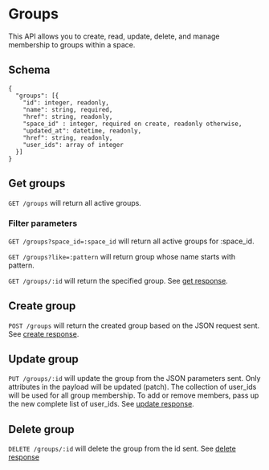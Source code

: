 Groups
========

This API allows you to create, read, update, delete, and manage membership to groups within a space.

Schema  <a name='schema'></a>
------------
```
{
  "groups": [{
    "id": integer, readonly,
    "name": string, required,
    "href": string, readonly,
    "space_id" : integer, required on create, readonly otherwise,
    "updated_at": datetime, readonly,
    "href": string, readonly,
    "user_ids": array of integer
  }]
}
```


Get groups <a name='get'></a>
------------
`GET /groups` will return all active groups.

### Filter parameters
`GET /groups?space_id=:space_id` will return all active groups for :space_id.

`GET /groups?like=:pattern` will return group whose name starts with pattern.

`GET /groups/:id` will return the specified group. See [get response](responses.md#get).


Create group
-----------
`POST /groups` will return the created group based on the JSON request sent. See [create response](responses.md#create).


Update group
---------------
`PUT /groups/:id` will update the group from the JSON parameters sent. Only attributes in the payload will be updated (patch).
The collection of user_ids will be used for all group membership. To add or remove members, pass up the new complete list of user_ids.
See [update response](responses.md#update).


Delete group
---------------
`DELETE /groups/:id` will delete the group from the id sent. See [delete response](responses.md#delete)


